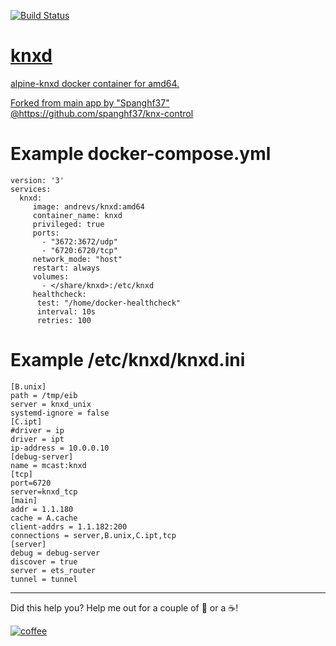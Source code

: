 <a href="https://travis-ci.com/github/cyberatz/knxd">![Build Status](https://travis-ci.com/cyberatz/knxd.svg?branch=amd64)

# knxd
alpine-knxd docker container for amd64.

Forked from main app by "Spanghf37" @https://github.com/spanghf37/knx-control

# Example docker-compose.yml
```
version: '3'
services:  
  knxd:
     image: andrevs/knxd:amd64
     container_name: knxd
     privileged: true
     ports:
       - "3672:3672/udp"
       - "6720:6720/tcp"
     network_mode: "host"
     restart: always
     volumes:
       - </share/knxd>:/etc/knxd
     healthcheck:
      test: "/home/docker-healthcheck"
      interval: 10s
      retries: 100
```

# Example /etc/knxd/knxd.ini
```
[B.unix]
path = /tmp/eib
server = knxd_unix
systemd-ignore = false
[C.ipt]
#driver = ip
driver = ipt
ip-address = 10.0.0.10
[debug-server]
name = mcast:knxd
[tcp]
port=6720
server=knxd_tcp
[main]
addr = 1.1.180
cache = A.cache
client-addrs = 1.1.182:200
connections = server,B.unix,C.ipt,tcp
[server]
debug = debug-server
discover = true
server = ets_router
tunnel = tunnel
```
 
---
Did this help you? Help me out for a couple of :beers: or a :coffee:!

[![coffee](https://www.buymeacoffee.com/assets/img/custom_images/black_img.png)](https://www.buymeacoffee.com/andrevs)
